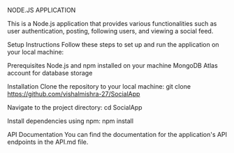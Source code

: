 NODE.JS APPLICATION

This is a Node.js application that provides various functionalities such as user authentication, posting, following users, and viewing a social feed.



Setup Instructions
Follow these steps to set up and run the application on your local machine:



Prerequisites
Node.js and npm installed on your machine
MongoDB Atlas account for database storage



Installation
Clone the repository to your local machine:
git clone https://github.com/vishalmishra-27/SocialApp


Navigate to the project directory:
cd SocialApp


Install dependencies using npm:
npm install


API Documentation
You can find the documentation for the application's API endpoints in the API.md file.